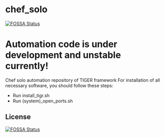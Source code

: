 # chef_solo
[![FOSSA Status](https://app.fossa.io/api/projects/git%2Bgithub.com%2FTIGER-Framework%2Fchef_solo.svg?type=shield)](https://app.fossa.io/projects/git%2Bgithub.com%2FTIGER-Framework%2Fchef_solo?ref=badge_shield)

# Automation code is under development and unstable currently!
Chef solo automation repository of TIGER framework
For installation of all necessary software, you should follow these steps:
  - Run install_tigr.sh
  - Run (system)_open_ports.sh


## License
[![FOSSA Status](https://app.fossa.io/api/projects/git%2Bgithub.com%2FTIGER-Framework%2Fchef_solo.svg?type=large)](https://app.fossa.io/projects/git%2Bgithub.com%2FTIGER-Framework%2Fchef_solo?ref=badge_large)

